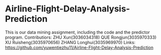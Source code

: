 # Airline-Flight-Delay-Analysis-Prediction
This is our data mining assignment, including the code and the predictor program.
Contributiors: 
ZHU Xun(3036034318)
QUE Rongjun(3035970333)
XU Ruisheng(3035970656)
ZHANG Longhui(3035969970)
Links: https://github.com/yuwentiezhu11/Airline-Flight-Delay-Analysis-Prediction
